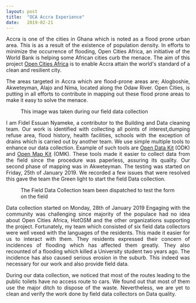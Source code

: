 ```yaml
---
layout: post
title:  "OCA Accra Experience"
date:   2019-02-21
---
```


<p class="" style="text-align:justify;"><span class="dropcap">A</span>ccra is one of the cities in Ghana which is noted as a flood prone urban area. This is as a result of the existence of population density. In efforts to minimize the occurrence of flooding, Open Cities Africa, an initiative of the World Bank is helping some African cities curb the menace. The aim of this project <a href="https://opencitiesproject.org/">Open Cities Africa</a> is to enable Accra attain the world's standard of a clean and resilient city.</p>


<p align="justify"> The areas targeted in Accra which are flood-prone areas are; Alogboshie, Akweteyman, Alajo and Nima, located along the Odaw River. Open Cities, is putting in all efforts to contribute in mapping out these flood prone areas to make it easy to solve the menace.</p>

<figure>
	<img src="{{ '/assets/img/akwetrash.JPG' | prepend: site.baseurl }}" alt=""> 
	<figcaption>This image was taken during our field data collection</figcaption>
</figure>


<p align="justify">I am Fidel Essuan Nyameke, a contributor to the Building and Data cleaning team. Our work is identified with collecting all points of interest,dumping refuse area, flood history, health facilities, schools with the exception of drains which is carried out by another team.
We use simple multiple tools to enhance our data collection. Example of such tools are <a href="https://opendatakit.org/">Open Data Kit</a> (ODK) and <a href="http://openmapkit.org/">Open Map Kit</a> (OMK). These tools made it easier to collect data from the field since the procedure was paperless, assuring its quality.
Our second phase of mapping was in Akweteyman. The testing was started on Friday, 25th of January 2019.
We recorded a few issues that were resolved this gave the team the Green light to start the field Data collection.</p>

<figure>
	<img src="{{ '/assets/img/25_01.JPG' | prepend: site.baseurl }}" alt=""> 
	<figcaption>The Field Data Collection team been dispatched to test the form on the field</figcaption>
</figure>

<p align="justify">Data collection started on Monday, 28th of January 2019 Engaging with the community was challenging since majority of the populace had no idea about Open Cities Africa, HotOSM and the other organizations supporting the project.
Fortunately, my team which consisted of six field data collectors were well vexed with the languages of the residents. This made it easier for us to interact with them.
They residents expressed their concern of incidences of flooding which has affected them greatly. They also recounted of a flooding which killed a University student two years ago. The incidence has also caused serious erosion in the suburb. 
This indeed was necessary for our work and also provide field data.</p>

<p align="justify">
During our data collection, we noticed that most of the routes leading to the public toilets have no access route to cars. We found out that most of them use the major ditch to dispose of the waste.
Nevertheless, we are yet to clean and verify the work done by field data collectors on Data quality.

</p>




